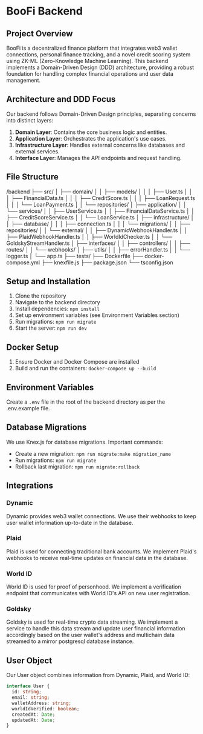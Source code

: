 # BooFi Backend

## Project Overview

BooFi is a decentralized finance platform that integrates web3 wallet connections, personal finance tracking, and a novel credit scoring system using ZK-ML (Zero-Knowledge Machine Learning). This backend implements a Domain-Driven Design (DDD) architecture, providing a robust foundation for handling complex financial operations and user data management.

## Architecture and DDD Focus

Our backend follows Domain-Driven Design principles, separating concerns into distinct layers:

1. **Domain Layer**: Contains the core business logic and entities.
2. **Application Layer**: Orchestrates the application's use cases.
3. **Infrastructure Layer**: Handles external concerns like databases and external services.
4. **Interface Layer**: Manages the API endpoints and request handling.

## File Structure

/backend
├── src/
│ ├── domain/
│ │ ├── models/
│ │ │ ├── User.ts
│ │ │ ├── FinancialData.ts
│ │ │ ├── CreditScore.ts
│ │ │ ├── LoanRequest.ts
│ │ │ └── LoanPayment.ts
│ │ └── repositories/
│ ├── application/
│ │ └── services/
│ │ ├── UserService.ts
│ │ ├── FinancialDataService.ts
│ │ ├── CreditScoreService.ts
│ │ └── LoanService.ts
│ ├── infrastructure/
│ │ ├── database/
│ │ │ ├── connection.ts
│ │ │ └── migrations/
│ │ ├── repositories/
│ │ └── external/
│ │ ├── DynamicWebhookHandler.ts
│ │ ├── PlaidWebhookHandler.ts
│ │ ├── WorldIdChecker.ts
│ │ └── GoldskyStreamHandler.ts
│ ├── interfaces/
│ │ ├── controllers/
│ │ ├── routes/
│ │ └── webhooks/
│ ├── utils/
│ │ ├── errorHandler.ts
│ │ └── logger.ts
│ └── app.ts
├── tests/
├── Dockerfile
├── docker-compose.yml
├── knexfile.js
├── package.json
└── tsconfig.json

## Setup and Installation

1. Clone the repository
2. Navigate to the backend directory
3. Install dependencies: `npm install`
4. Set up environment variables (see Environment Variables section)
5. Run migrations: `npm run migrate`
6. Start the server: `npm run dev`

## Docker Setup

1. Ensure Docker and Docker Compose are installed
2. Build and run the containers: `docker-compose up --build`

## Environment Variables

Create a `.env` file in the root of the backend directory as per the .env.example file.

## Database Migrations

We use Knex.js for database migrations. Important commands:

- Create a new migration: `npm run migrate:make migration_name`
- Run migrations: `npm run migrate`
- Rollback last migration: `npm run migrate:rollback`

## Integrations

### Dynamic

Dynamic provides web3 wallet connections. We use their webhooks to keep user wallet information up-to-date in the database.

### Plaid

Plaid is used for connecting traditional bank accounts. We implement Plaid's webhooks to receive real-time updates on financial data in the database.

### World ID

World ID is used for proof of personhood. We implement a verification endpoint that communicates with World ID's API on new user registration.

### Goldsky

Goldsky is used for real-time crypto data streaming. We implement a service to handle this data stream and update user financial information accordingly based on the user wallet's address and multichain data streamed to a mirror postgresql database instance.

## User Object

Our User object combines information from Dynamic, Plaid, and World ID:

```typescript
interface User {
  id: string;
  email: string;
  walletAddress: string;
  worldIdVerified: boolean;
  createdAt: Date;
  updatedAt: Date;
}
```
